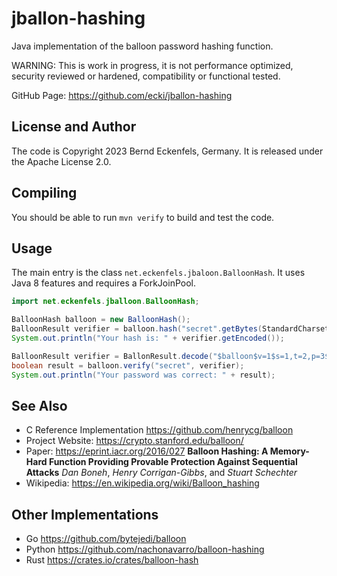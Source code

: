 # jballon-hashing

Java implementation of the balloon password hashing function.

WARNING: This is work in progress, it is not performance optimized, security reviewed or hardened, compatibility or functional tested.

GitHub Page: https://github.com/ecki/jballon-hashing

## License and Author

The code is Copyright 2023 Bernd Eckenfels, Germany. It is released under the Apache License 2.0.

## Compiling

You should be able to run `mvn verify` to build and test the code.

## Usage

The main entry is the class `net.eckenfels.jbaloon.BalloonHash`. It uses Java 8 features and requires a ForkJoinPool.

```java
import net.eckenfels.jballoon.BalloonHash;

BalloonHash balloon = new BalloonHash();
BalloonResult verifier = balloon.hash("secret".getBytes(StandardCharset.UTF8);
System.out.println("Your hash is: " + verifier.getEncoded());

BalloonResult verifier = BallonResult.decode("$balloon$v=1$s=1,t=2,p=3$kl7_gjs1BX_Fy0ye5S5B-nz-MxxZc0P0SIKqnkhj4Wk$06UeQMy3uWRUnPz3CudHI-uw-fg6BR0JDGkjQLn5bVM");
boolean result = balloon.verify("secret", verifier);
System.out.println("Your password was correct: " + result);
```

## See Also

* C Reference Implementation https://github.com/henrycg/balloon
* Project Website: https://crypto.stanford.edu/balloon/
* Paper: https://eprint.iacr.org/2016/027 **Balloon Hashing: A Memory-Hard Function Providing Provable Protection Against Sequential Attacks**
*Dan Boneh*, *Henry Corrigan-Gibbs*, and *Stuart Schechter*
* Wikipedia: https://en.wikipedia.org/wiki/Balloon_hashing

## Other Implementations

* Go https://github.com/bytejedi/balloon
* Python https://github.com/nachonavarro/balloon-hashing
* Rust https://crates.io/crates/balloon-hash
